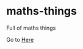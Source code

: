 # maths-things
Full of maths things

Go to [Here](https://n-yelland.github.io/maths-things/nic_mathma)
